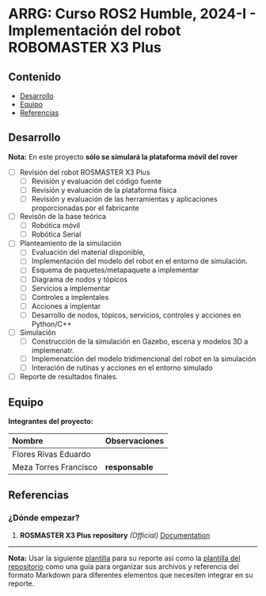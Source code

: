 # ARRG: Curso ROS2 Humble, 2024-I  - Implementación del robot ROBOMASTER X3 Plus

## Contenido

- [Desarrollo](#desarrollo)
- [Equipo](#equipo)
- [Referencias](#referencias)

## Desarrollo

**Nota:** En este proyecto **sólo se simulará la plataforma móvil del rover**

- [ ] Revisión del robot ROSMASTER X3 Plus
  - [ ] Revisión y evaluación del código fuente
  - [ ] Revisión y evaluación de la plataforma física
  - [ ] Revisión y evaluación de las herramientas y aplicaciones proporcionadas por el fabricante
- [ ] Revisón de la base teórica
  - [ ] Robótica móvil
  - [ ] Robótica Serial
- [ ] Planteamiento de la simulación
	- [ ] Evaluación del material disponible,
 	- [ ] Implementación del modelo del robot en el entorno de simulación.
  	- [ ]  Esquema de paquetes/metapaquete a implementar
  	- [ ]  Diagrama de nodos y tópicos
  	- [ ]  Servicios a implementar
  	- [ ]  Controles a implentales
  	- [ ]  Acciones a implentar
  	- [ ]  Desarrollo de nodos, tópicos, servicios, controles y acciones en Python/C++
- [ ] Simulación
	- [ ] Construcción de la simulación en Gazebo, escena y modelos 3D a implemenatr.
	- [ ] Implemenatción del modelo tridimencional del robot en la simulación
 	- [ ] Interación de rutinas y acciones en el entorno simulado
- [ ] Reporte de resultados finales.

## Equipo

**Integrantes del proyecto:**

| Nombre | Observaciones |
| :----------| :----------- |
| Flores Rivas Eduardo | | 
| Meza Torres Francisco | **responsable** | 

## Referencias

### ¿Dónde empezar?

1. **ROSMASTER X3 Plus repository** *(Official)* [Documentation](http://www.yahboom.net/study/ROSMASTER-X3-PLUS)

---

**Nota:** Usar la siguiente [plantilla](https://github.com/arrg-mx/fmtos-docs/blob/main/fmto-reporte-curso.md) para su reporte así como la [plantilla del repositorio](https://github.com/mrg-mex/mrg-plantilla-repositorio) como una guía para organizar sus archivos y referencia del formato Markdown para diferentes elementos que necesiten integrar en su reporte.
